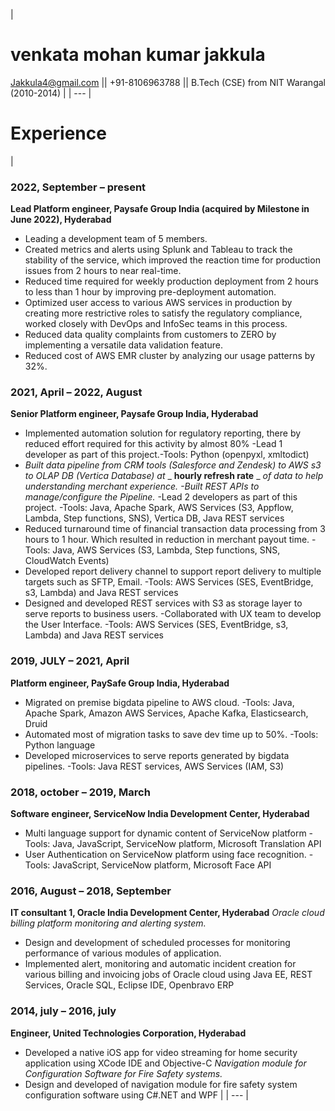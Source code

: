 |
# **venkata mohan kumar jakkula**
Jakkula4@gmail.com || +91-8106963788 || B.Tech (CSE) from NIT Warangal (2010-2014)
 |
| --- |

#


# Experience

|
### 2022, September – present
**Lead Platform engineer, Paysafe Group India (acquired by Milestone in June 2022), Hyderabad**
- Leading a development team of 5 members.
- Created metrics and alerts using Splunk and Tableau to track the stability of the service, which improved the reaction time for production issues from 2 hours to near real-time.
- Reduced time required for weekly production deployment from 2 hours to less than 1 hour by improving pre-deployment automation.
- Optimized user access to various AWS services in production by creating more restrictive roles to satisfy the regulatory compliance, worked closely with DevOps and InfoSec teams in this process.
- Reduced data quality complaints from customers to ZERO by implementing a versatile data validation feature.
- Reduced cost of AWS EMR cluster by analyzing our usage patterns by 32%.

### 2021, April – 2022, August
**Senior Platform engineer, Paysafe Group India, Hyderabad**
- Implemented automation solution for regulatory reporting, there by reduced effort required for this activity by almost 80%
-Lead 1 developer as part of this project.-Tools: Python (openpyxl, xmltodict)
- _Built data pipeline from CRM tools (Salesforce and Zendesk) to AWS s3 to OLAP DB (Vertica Database) at_ _ **hourly refresh rate** _ _of data to help understanding merchant experience.
 -Built REST APIs to manage/configure the Pipeline._ -Lead 2 developers as part of this project.
-Tools: Java, Apache Spark, AWS Services (S3, Appflow, Lambda, Step functions, SNS), Vertica DB, Java REST services
- Reduced turnaround time of financial transaction data processing from 3 hours to 1 hour. Which resulted in reduction in merchant payout time.
-Tools: Java, AWS Services (S3, Lambda, Step functions, SNS, CloudWatch Events)
- Developed report delivery channel to support report delivery to multiple targets such as SFTP, Email.
-Tools: AWS Services (SES, EventBridge, s3, Lambda) and Java REST services
- Designed and developed REST services with S3 as storage layer to serve reports to business users.
 -Collaborated with UX team to develop the User Interface.
-Tools: AWS Services (SES, EventBridge, s3, Lambda) and Java REST services
###

### 2019, JULY – 2021, April
**Platform engineer, PaySafe Group India, Hyderabad**
- Migrated on premise bigdata pipeline to AWS cloud.
-Tools: Java, Apache Spark, Amazon AWS Services, Apache Kafka, Elasticsearch, Druid
- Automated most of migration tasks to save dev time up to 50%.
-Tools: Python language
- Developed microservices to serve reports generated by bigdata pipelines.
-Tools: Java REST services, AWS Services (IAM, S3)

### 2018, october – 2019, March
**Software engineer, ServiceNow India Development Center, Hyderabad**
- Multi language support for dynamic content of ServiceNow platform
-Tools: Java, JavaScript, ServiceNow platform, Microsoft Translation API
- User Authentication on ServiceNow platform using face recognition.
-Tools: JavaScript, ServiceNow platform, Microsoft Face API

### 2016, August – 2018, September
**IT consultant 1, Oracle India Development Center, Hyderabad** _Oracle cloud billing platform monitoring and alerting system._
- Design and development of scheduled processes for monitoring performance of various modules of application.
- Implemented alert, monitoring and automatic incident creation for various billing and invoicing jobs of Oracle cloud using Java EE, REST Services, Oracle SQL, Eclipse IDE, Openbravo ERP




### 2014, july – 2016, july
**Engineer, United Technologies Corporation, Hyderabad**
- Developed a native iOS app for video streaming for home security application using XCode IDE and Objective-C
_Navigation module for Configuration Software for Fire Safety systems._
- Design and developed of navigation module for fire safety system configuration software using C#.NET and WPF
 |
| --- |
